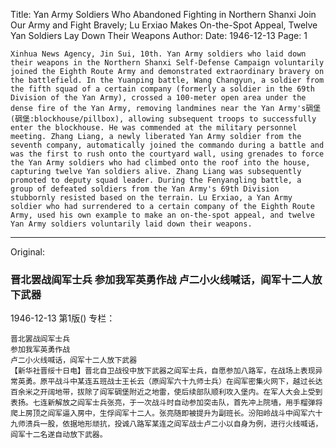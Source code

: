 Title: Yan Army Soldiers Who Abandoned Fighting in Northern Shanxi Join Our Army and Fight Bravely; Lu Erxiao Makes On-the-Spot Appeal, Twelve Yan Soldiers Lay Down Their Weapons
Author:
Date: 1946-12-13
Page: 1

    Xinhua News Agency, Jin Sui, 10th. Yan Army soldiers who laid down their weapons in the Northern Shanxi Self-Defense Campaign voluntarily joined the Eighth Route Army and demonstrated extraordinary bravery on the battlefield. In the Yuanping battle, Wang Changyun, a soldier from the fifth squad of a certain company (formerly a soldier in the 69th Division of the Yan Army), crossed a 100-meter open area under the dense fire of the Yan Army, removing landmines near the Yan Army's碉堡 (碉堡:blockhouse/pillbox), allowing subsequent troops to successfully enter the blockhouse. He was commended at the military personnel meeting. Zhang Liang, a newly liberated Yan Army soldier from the seventh company, automatically joined the commando during a battle and was the first to rush onto the courtyard wall, using grenades to force the Yan Army soldiers who had climbed onto the roof into the house, capturing twelve Yan soldiers alive. Zhang Liang was subsequently promoted to deputy squad leader. During the Fenyangling battle, a group of defeated soldiers from the Yan Army's 69th Division stubbornly resisted based on the terrain. Lu Erxiao, a Yan Army soldier who had surrendered to a certain company of the Eighth Route Army, used his own example to make an on-the-spot appeal, and twelve Yan Army soldiers voluntarily laid down their weapons.



<hr /> 

Original: 


### 晋北罢战阎军士兵  参加我军英勇作战  卢二小火线喊话，阎军十二人放下武器

1946-12-13
第1版()
专栏：

    晋北罢战阎军士兵
    参加我军英勇作战
    卢二小火线喊话，阎军十二人放下武器
    【新华社晋绥十日电】晋北自卫战役中放下武器之阎军士兵，自愿参加八路军，在战场上表现异常英勇。原平战斗中某连五班战士王长云（原阎军六十九师士兵）在阎军密集火网下，越过长达百余米之开阔地带，拔除了阎军碉堡附近之地雷，使后续部队顺利攻入堡内。在军人大会上受到表扬。七连新解放之阎军士兵张亮，于一次战斗时自动参加突击队，首先冲上院墙，用手榴弹将爬上房顶之阎军逼入房中，生俘阎军十二人。张亮随即被提升为副班长。汾阳岭战斗中阎军六十九师溃兵一股，依据地形顽抗，投诚八路军某连之阎军战士卢二小以自身为例，进行火线喊话，阎军十二名遂自动放下武器。
